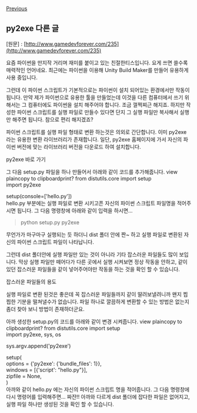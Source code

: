 [Previous](..)
## py2exe 다른 글
[원문] : [http://www.gamedevforever.com/235](http://www.gamedevforever.com/235)

요즘 파이썬을 만지작 거리며 재미를 붙이고 있는 친절한티스입니다. 요게 쓰면 쓸수록 매력적인 언어네요. 최근에는 파이썬을 이용해 Unity Build Maker를 만들어 유용하게 사용 중입니다. 
 
그런데 이 파이썬 스크립트가 기본적으로는 파이썬이 설치 되어있는 환경에서만 작동이 됩니다. 만약 제가 파이썬으로 유용한 툴을 만들었는데 이것을 다른 컴퓨터에서 쓰기 위해서는 그 컴퓨터에도 파이썬을 설치 해주어야 합니다. 조금 껄쩍찌근 해지죠. 하지만 작성한 파이썬 스크립트를 실행 파일로 만들수 있다면 단지 그 실행 파일만 복사해서 실행만 해주면 됩니다. 참으로 편리 해지겠죠?
 

 
파이썬 스크립트를 실행 파일 형태로 변환 하는것은 의외로 간단합니다. 이미 py2exe 라는 유용한 변환 라이브러리가 존재합니다. 일단, py2exe 홈페이지에 가서 자신의 파이썬 버전에 맞는 라이브러리 버전을 다운로드 하여 설치합니다.
 

py2exe 바로 가기 
 
그 다음 setup.py 파일을 하나 만들어서 아래와 같이 코드를 추가해줍니다.
view plaincopy to clipboardprint?
from distutils.core import setup  
import py2exe  
  
setup(console=['hello.py'])  
hello.py 부분에는 실행 파일로 변환 시키고픈 자신의 파이썬 스크립트 파일명을 적어주시면 됩니다. 그 다음 명령창에 아래와 같이 입력을 하시면...

> python setup.py py2exe
 
무언가가 마구마구 실행되는 듯 하더니 dist 폴더 안에 짠~ 하고 실행 파일로 변환된 자신의 파이썬 스크립트 파일이 나타납니다.


 
그런데 dist 폴더안에 실행 파일만 있는 것이 아니라 기타 잡스러운 파일들도 많이 보입니다. 막상 실행 파일만 떼어다가 다른 곳에서 실행 시켜보면 정상 작동을 안하고, 같이 있던 잡스러운 파일들을 같이 넣어주어야만 작동을 하는 것을 확인 할 수 있습니다.
 

잡스러운 파일들의 용도 
 
실행 파일로 변환 된것은 좋은데 꼭 잡스러운 파일들까지 같이 딸려보낼려니까 왠지 찝찝한 기분을 떨쳐낼수가 없습니다. 파일 하나로 깔끔하게 변환할 수 있는 방법은 없는지 좀더 찾아 보니 방법이 존재하더군요.
 
아까 생성한 setup.py의 코드를 아래와 같이 변경 시켜줍니다.
view plaincopy to clipboardprint?
from distutils.core import setup  
import py2exe, sys, os  
  
sys.argv.append('py2exe')  
  
setup(  
    options = {'py2exe': {'bundle_files': 1}},  
    windows = [{'script': "hello.py"}],  
    zipfile = None,  
)  
아까와 같이 hello.py 에는 자신의 파이썬 스크립트 명을 적어줍니다. 그 다음 명령창에 다시 명령어를 입력해주면... 짜잔!! 아까와 다르게 dist 폴더에 잡다한 파일은 없어지고, 실행 파일 하나만 생성된 것을 확인 할 수 있습니다.
 
